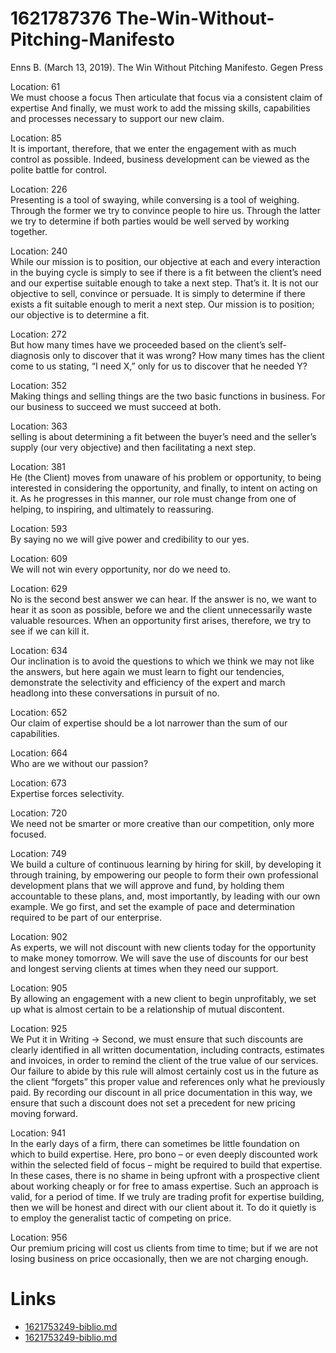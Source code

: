 # 1621787376 The-Win-Without-Pitching-Manifesto

Enns B. (March 13, 2019). The Win Without Pitching Manifesto. Gegen Press

Location: 61    
We must choose a focus Then articulate that focus via a consistent claim of
expertise And finally, we must work to add the missing skills, capabilities and
processes necessary to support our new claim.

Location: 85   
It is important, therefore, that we enter the engagement with as much control as
possible. Indeed, business development can be viewed as the polite battle for
control.

Location: 226   
Presenting is a tool of swaying, while conversing is a tool of weighing. Through
the former we try to convince people to hire us. Through the latter we try to
determine if both parties would be well served by working together.

Location: 240    
While our mission is to position, our objective at each and every interaction in
the buying cycle is simply to see if there is a fit between the client’s need
and our expertise suitable enough to take a next step. That’s it. It is not our
objective to sell, convince or persuade. It is simply to determine if there
exists a fit suitable enough to merit a next step. Our mission is to position;
our objective is to determine a fit.

Location: 272    
But how many times have we proceeded based on the client’s self-diagnosis only
to discover that it was wrong? How many times has the client come to us stating,
“I need X,” only for us to discover that he needed Y?
                
Location: 352    
Making things and selling things are the two basic functions in business. For
our business to succeed we must succeed at both.

Location: 363    
selling is about determining a fit between the buyer’s need and the seller’s
supply (our very objective) and then facilitating a next step.

Location: 381    
He (the Client) moves from unaware of his problem or opportunity, to being interested in
considering the opportunity, and finally, to intent on acting on it. As he
progresses in this manner, our role must change from one of helping, to
inspiring, and ultimately to reassuring.

Location: 593    
By saying no we will give power and credibility to our yes.

Location: 609    
We will not win every opportunity, nor do we need to.

Location: 629    
No is the second best answer we can hear. If the answer is no, we want to hear
it as soon as possible, before we and the client unnecessarily waste valuable
resources. When an opportunity first arises, therefore, we try to see if we can
kill it.

Location: 634    
Our inclination is to avoid the questions to which we think we may not like the
answers, but here again we must learn to fight our tendencies, demonstrate the
selectivity and efficiency of the expert and march headlong into these
conversations in pursuit of no.

Location: 652   
Our claim of expertise should be a lot narrower than the sum of our
capabilities.

Location: 664   
Who are we without our passion?

Location: 673   
Expertise forces selectivity.

Location: 720   
We need not be smarter or more creative than our competition, only more focused.

Location: 749   
We build a culture of continuous learning by hiring for skill, by developing it
through training, by empowering our people to form their own professional
development plans that we will approve and fund, by holding them accountable to
these plans, and, most importantly, by leading with our own example. We go
first, and set the example of pace and determination required to be part of our
enterprise.

Location: 902   
As experts, we will not discount with new clients today for the opportunity to
make money tomorrow. We will save the use of discounts for our best and longest
serving clients at times when they need our support.

Location: 905   
By allowing an engagement with a new client to begin unprofitably, we set up
what is almost certain to be a relationship of mutual discontent.

Location: 925   
We Put it in Writing → Second, we must ensure that such discounts are clearly
identified in all written documentation, including contracts, estimates and
invoices, in order to remind the client of the true value of our services. Our
failure to abide by this rule will almost certainly cost us in the future as the
client “forgets” this proper value and references only what he previously paid.
By recording our discount in all price documentation in this way, we ensure that
such a discount does not set a precedent for new pricing moving forward.

Location: 941   
In the early days of a firm, there can sometimes be little foundation on which
to build expertise. Here, pro bono – or even deeply discounted work within the
selected field of focus – might be required to build that expertise. In these
cases, there is no shame in being upfront with a prospective client about
working cheaply or for free to amass expertise. Such an approach is valid, for a
period of time. If we truly are trading profit for expertise building, then we
will be honest and direct with our client about it. To do it quietly is to
employ the generalist tactic of competing on price.

Location: 956    
Our premium pricing will cost us clients from time to time; but if we are not
losing business on price occasionally, then we are not charging enough.

# Links
- [1621753249-biblio.md](1621753249-biblio.md)
- [1621753249-biblio.md](1621753249-biblio.md)
